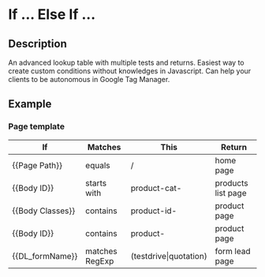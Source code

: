 # If ... Else If ...

## Description
An advanced lookup table with multiple tests and returns.
Easiest way to create custom conditions without knowledges in Javascript.
Can help your clients to be autonomous in Google Tag Manager.

## Example

### Page template
| If | Matches | This | Return |
| ---- | ---- | ---- | ---- |
|{{Page Path}}|equals|/|home page|
|{{Body ID}}|starts with|product-cat-|products list page|
|{{Body Classes}}|contains|product-id-|product page|
|{{Body ID}}|contains|product-|product page|
|{{DL_formName}}|matches RegExp|(testdrive\|quotation)|form lead page|
